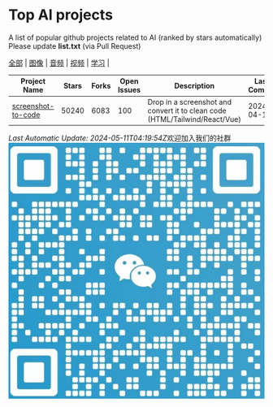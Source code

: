 # Top AI projects
A list of popular github projects related to AI (ranked by stars automatically)
Please update **list.txt** (via Pull Request)

<a href="./README.md">全部</a> |   <a href="./READMEpicture.md">图像</a> |   <a href="./READMEaudio.md">音频</a> | <a href="./READMEvideo.md">视频</a> | <a href="./READMElearn.md">学习</a> | 

| Project Name | Stars | Forks | Open Issues | Description | Last Commit |
| ------------ | ----- | ----- | ----------- | ----------- | ----------- |
| [screenshot-to-code](https://github.com/abi/screenshot-to-code) | 50240 | 6083 | 100 | Drop in a screenshot and convert it to clean code (HTML/Tailwind/React/Vue) | 2024-04-18 |

*Last Automatic Update: 2024-05-11T04:19:54Z*欢迎加入我们的社群 ![](https://raw.githubusercontent.com/mouuii/picture/master/weichat.jpg) 